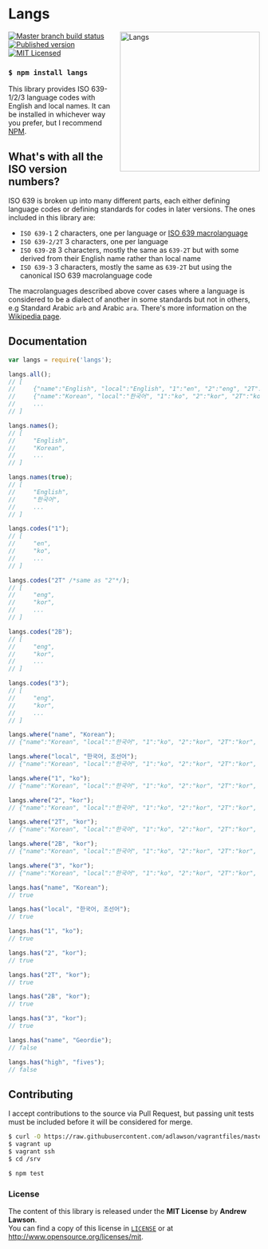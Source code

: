 # Langs

<img src="http://media.giphy.com/media/ZJqPtMjmHbNN6/giphy.gif" alt="Langs" align="right" width=280/>

[![Master branch build status][ico-build]][travis]
[![Published version][ico-package]][npm]
[![MIT Licensed][ico-license]][license]

### `$ npm install langs`

This library provides ISO 639-1/2/3 language codes with English and local
names. It can be installed in whichever way you prefer, but I recommend
[NPM][npm].

## What's with all the ISO version numbers?
ISO 639 is broken up into many different parts, each either defining language
codes or defining standards for codes in later versions. The ones included in
this library are:
 - `ISO 639-1` 2 characters, one per language or [ISO 639 macrolanguage][wiki-macro]
 - `ISO 639-2/2T` 3 characters, one per language
 - `ISO 639-2B` 3 characters, mostly the same as `639-2T` but with some derived from their English name rather than local name
 - `ISO 639-3` 3 characters, mostly the same as `639-2T` but using the canonical ISO 639 macrolanguage code

The macrolanguages described above cover cases where a language is considered
to be a dialect of another in some standards but not in others, e.g Standard
Arabic `arb` and Arabic `ara`. There's more information on the
[Wikipedia page][wiki-macro].

## Documentation
```js
var langs = require('langs');

langs.all();
// [
//     {"name":"English", "local":"English", "1":"en", "2":"eng", "2T":"eng", "2B":"eng", "3":"eng"},
//     {"name":"Korean", "local":"한국어", "1":"ko", "2":"kor", "2T":"kor", "2B":"kor", "3":"kor"},
//     ...
// ]

langs.names();
// [
//     "English",
//     "Korean",
//     ...
// ]

langs.names(true);
// [
//     "English",
//     "한국어",
//     ...
// ]

langs.codes("1");
// [
//     "en",
//     "ko",
//     ...
// ]

langs.codes("2T" /*same as "2"*/);
// [
//     "eng",
//     "kor",
//     ...
// ]

langs.codes("2B");
// [
//     "eng",
//     "kor",
//     ...
// ]

langs.codes("3");
// [
//     "eng",
//     "kor",
//     ...
// ]

langs.where("name", "Korean");
// {"name":"Korean", "local":"한국어", "1":"ko", "2":"kor", "2T":"kor", "2B":"kor", "3":"kor"}

langs.where("local", "한국어, 조선어");
// {"name":"Korean", "local":"한국어", "1":"ko", "2":"kor", "2T":"kor", "2B":"kor", "3":"kor"}

langs.where("1", "ko");
// {"name":"Korean", "local":"한국어", "1":"ko", "2":"kor", "2T":"kor", "2B":"kor", "3":"kor"}

langs.where("2", "kor");
// {"name":"Korean", "local":"한국어", "1":"ko", "2":"kor", "2T":"kor", "2B":"kor", "3":"kor"}

langs.where("2T", "kor");
// {"name":"Korean", "local":"한국어", "1":"ko", "2":"kor", "2T":"kor", "2B":"kor", "3":"kor"}

langs.where("2B", "kor");
// {"name":"Korean", "local":"한국어", "1":"ko", "2":"kor", "2T":"kor", "2B":"kor", "3":"kor"}

langs.where("3", "kor");
// {"name":"Korean", "local":"한국어", "1":"ko", "2":"kor", "2T":"kor", "2B":"kor", "3":"kor"}

langs.has("name", "Korean");
// true

langs.has("local", "한국어, 조선어");
// true

langs.has("1", "ko");
// true

langs.has("2", "kor");
// true

langs.has("2T", "kor");
// true

langs.has("2B", "kor");
// true

langs.has("3", "kor");
// true

langs.has("name", "Geordie");
// false

langs.has("high", "fives");
// false
```

## Contributing
I accept contributions to the source via Pull Request, but passing unit tests
must be included before it will be considered for merge.
```bash
$ curl -O https://raw.githubusercontent.com/adlawson/vagrantfiles/master/nodejs/Vagrantfile
$ vagrant up
$ vagrant ssh
$ cd /srv

$ npm test
```

### License
The content of this library is released under the **MIT License** by
**Andrew Lawson**.<br/> You can find a copy of this license in
[`LICENSE`][license] or at http://www.opensource.org/licenses/mit.

<!-- Links -->
[npm]: https://npmjs.org/package/langs
[travis]: https://travis-ci.org/adlawson/nodejs-langs
[ico-license]: http://img.shields.io/npm/l/langs.svg?style=flat
[ico-package]: http://img.shields.io/npm/v/langs.svg?style=flat
[ico-build]: http://img.shields.io/travis/adlawson/nodejs-langs/master.svg?style=flat
[license]: /LICENSE
[wiki]: http://en.wikipedia.org/wiki/List_of_ISO_639-1_codes
[wiki-macro]: http://en.wikipedia.org/wiki/ISO_639_macrolanguage
